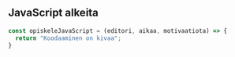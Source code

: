 ## JavaScript alkeita

```js
const opiskeleJavaScript = (editori, aikaa, motivaatiota) => {
  return "Koodaaminen on kivaa";
}
```